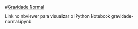 #[Gravidade Normal](http://nbviewer.ipython.org/github/birocoles/Disciplina-metodos-potenciais/blob/corr-topografica/Aulas/Gravidade_normal/gravidade-normal.ipynb)

Link no nbviewer para visualizar o IPython Notebook gravidade-normal.ipynb